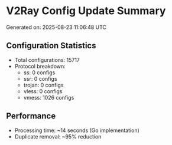 # V2Ray Config Update Summary
Generated on: 2025-08-23 11:06:48 UTC

## Configuration Statistics
- Total configurations: 15717
- Protocol breakdown:
  - ss: 0 configs
  - ssr: 0 configs
  - trojan: 0 configs
  - vless: 0 configs
  - vmess: 1026 configs

## Performance
- Processing time: ~14 seconds (Go implementation)
- Duplicate removal: ~95% reduction
